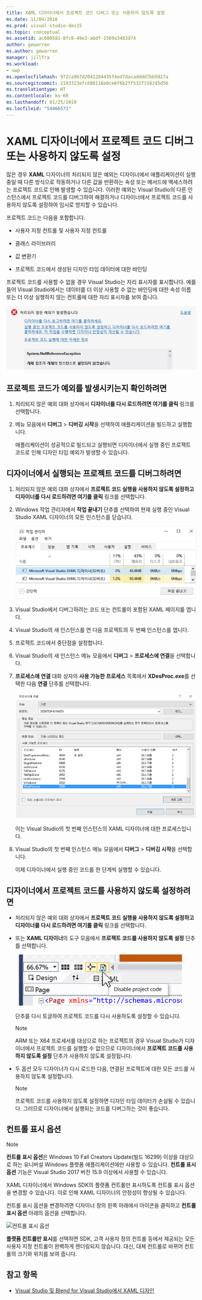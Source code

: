 ```yaml
---
title: XAML 디자이너에서 프로젝트 코드 디버그 또는 사용하지 않도록 설정
ms.date: 11/04/2016
ms.prod: visual-studio-dev15
ms.topic: conceptual
ms.assetid: ac600581-8fc8-49e3-abdf-1569a3483d74
author: gewarren
ms.author: gewarren
manager: jillfra
ms.workload:
- uwp
ms.openlocfilehash: 972ca9b7d2041284435f4ed7dacadddd7bb5027a
ms.sourcegitcommit: 2193323efc608118e0ce6f6b2ff532f158245d56
ms.translationtype: HT
ms.contentlocale: ko-KR
ms.lasthandoff: 01/25/2019
ms.locfileid: "54966571"
---
```

# <a name="debug-or-disable-project-code-in-xaml-designer"></a>XAML 디자이너에서 프로젝트 코드 디버그 또는 사용하지 않도록 설정

많은 경우 **XAML** 디자이너의 처리되지 않은 예외는 디자이너에서 애플리케이션이 실행 중일 때 다른 방식으로 작동하거나 다른 값을 반환하는 속성 또는 메서드에 액세스하려는 프로젝트 코드로 인해 발생할 수 있습니다. 이러한 예외는 Visual Studio의 다른 인스턴스에서 프로젝트 코드를 디버그하여 해결하거나 디자이너에서 프로젝트 코드를 사용하지 않도록 설정하여 임시로 방지할 수 있습니다.

프로젝트 코드는 다음을 포함합니다.

-   사용자 지정 컨트롤 및 사용자 지정 컨트롤

-   클래스 라이브러리

-   값 변환기

-   프로젝트 코드에서 생성된 디자인 타임 데이터에 대한 바인딩

프로젝트 코드를 사용할 수 없을 경우 Visual Studio는 자리 표시자를 표시합니다. 예를 들어 Visual Studio에서는 데이터를 더 이상 사용할 수 없는 바인딩에 대한 속성 이름 또는 더 이상 실행하지 않는 컨트롤에 대한 자리 표시자를 보여 줍니다.

![처리되지 않은 예외 대화 상자](../designers/media/xaml_unhandledexception.png)

## <a name="to-determine-if-project-code-is-causing-an-exception"></a>프로젝트 코드가 예외를 발생시키는지 확인하려면

1.  처리되지 않은 예외 대화 상자에서 **디자이너를 다시 로드하려면 여기를 클릭** 링크를 선택합니다.

2.  메뉴 모음에서 **디버그** > **디버깅 시작**을 선택하여 애플리케이션을 빌드하고 실행합니다.

     애플리케이션이 성공적으로 빌드되고 실행되면 디자이너에서 실행 중인 프로젝트 코드로 인해 디자인 타임 예외가 발생할 수 있습니다.

## <a name="to-debug-project-code-running-in-the-designer"></a>디자이너에서 실행되는 프로젝트 코드를 디버그하려면

1.  처리되지 않은 예외 대화 상자에서 **프로젝트 코드 실행을 사용하지 않도록 설정하고 디자이너를 다시 로드하려면 여기를 클릭** 링크를 선택합니다.

2.  Windows 작업 관리자에서 **작업 끝내기** 단추를 선택하여 현재 실행 중인 Visual Studio XAML 디자이너의 모든 인스턴스를 닫습니다.

     ![작업 관리자의 XAML 디자이너 인스턴스](../designers/media/xaml_taskmanager.png)

3.  Visual Studio에서 디버그하려는 코드 또는 컨트롤이 포함된 XAML 페이지를 엽니다.

4.  Visual Studio의 새 인스턴스를 연 다음 프로젝트의 두 번째 인스턴스를 엽니다.

5.  프로젝트 코드에서 중단점을 설정합니다.

6.  Visual Studio의 새 인스턴스 메뉴 모음에서 **디버그** > **프로세스에 연결**을 선택합니다.

7.  **프로세스에 연결** 대화 상자의 **사용 가능한 프로세스** 목록에서 **XDesProc.exe**를 선택한 다음 **연결** 단추를 선택합니다.

     ![XAML 디자이너 프로세스](../designers/media/xaml_attach.png)

     이는 Visual Studio의 첫 번째 인스턴스의 XAML 디자이너에 대한 프로세스입니다.

8.  Visual Studio의 첫 번째 인스턴스 메뉴 모음에서 **디버그** > **디버깅 시작**을 선택합니다.

     이제 디자이너에서 실행 중인 코드를 한 단계씩 실행할 수 있습니다.

## <a name="to-disable-project-code-in-the-designer"></a>디자이너에서 프로젝트 코드를 사용하지 않도록 설정하려면

-   처리되지 않은 예외 대화 상자에서 **프로젝트 코드 실행을 사용하지 않도록 설정하고 디자이너를 다시 로드하려면 여기를 클릭** 링크를 선택합니다.

-   또는 **XAML 디자이너**의 도구 모음에서 **프로젝트 코드를 사용하지 않도록 설정** 단추를 선택합니다.

     ![프로젝트 코드 사용 안 함 단추](../designers/media/xaml_disablecode.png)

     단추를 다시 토글하여 프로젝트 코드를 다시 사용하도록 설정할 수 있습니다.

    > [!NOTE]
    > ARM 또는 X64 프로세서를 대상으로 하는 프로젝트의 경우 Visual Studio가 디자이너에서 프로젝트 코드를 실행할 수 없으므로 디자이너에서 **프로젝트 코드를 사용하지 않도록 설정** 단추가 사용하지 않도록 설정됩니다.

-   두 옵션 모두 디자이너가 다시 로드한 다음, 연결된 프로젝트에 대한 모든 코드를 사용하지 않도록 설정합니다.

    > [!NOTE]
    > 프로젝트 코드를 사용하지 않도록 설정하면 디자인 타임 데이터가 손실될 수 있습니다. 그러므로 디자이너에서 실행되는 코드를 디버그하는 것이 좋습니다.

## <a name="control-display-options"></a>컨트롤 표시 옵션

> [!NOTE]
> **컨트롤 표시 옵션**은 Windows 10 Fall Creators Update(빌드 16299) 이상을 대상으로 하는 유니버설 Windows 플랫폼 애플리케이션에만 사용할 수 있습니다. **컨트롤 표시 옵션** 기능은 Visual Studio 2017 버전 15.9 이상에서 사용할 수 있습니다. 

XAML 디자이너에서 Windows SDK의 플랫폼 컨트롤만 표시하도록 컨트롤 표시 옵션을 변경할 수 있습니다. 이로 인해 XAML 디자이너의 안정성이 향상될 수 있습니다.

컨트롤 표시 옵션을 변경하려면 디자이너 창의 왼쪽 아래에서 아이콘을 클릭하고 **컨트롤 표시 옵션** 아래의 옵션을 선택합니다.

![컨트롤 표시 옵션](../designers/media/control_display_options.png)

**플랫폼 컨트롤만 표시**를 선택하면 SDK, 고객 사용자 정의 컨트롤 등에서 제공되는 모든 사용자 지정 컨트롤이 완벽하게 렌더링되지 않습니다. 대신, 대체 컨트롤로 바뀌어 컨트롤의 크기와 위치를 보여 줍니다.

## <a name="see-also"></a>참고 항목

- [Visual Studio 및 Blend for Visual Studio에서 XAML 디자인](../designers/designing-xaml-in-visual-studio.md)

